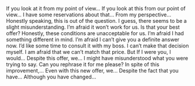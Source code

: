 If you look at it from my point of view…
If you look at this from our point of view…
I have some reservations about that…
From my perspective…
Honestly speaking, this is out of the question.
I guess, there seems to be a slight misunderstanding.
I’m afraid it won’t work for us.
Is that your best offer? Honestly, these conditions are unacceptable for us.
I’m afraid I had something different in mind.
I’m afraid I can’t give you a definite answer now.
I’d like some time to consult it with my boss.
I can’t make that decision myself.
I am afraid that we can’t match that price. But If I were you, I would…
Despite this offer, we...
I might have misunderstood what you were trying to say. Can you rephrase it for me please?
In spite of this improvement,...
Even with this new offer, we...
Despite the fact that you have...
Although you have changed… 